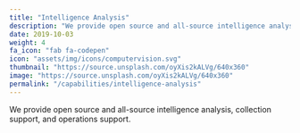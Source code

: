 ```yaml
---
title: "Intelligence Analysis"
description: "We provide open source and all-source intelligence analysis, collection support, and operations support."
date: 2019-10-03
weight: 4
fa_icon: "fab fa-codepen"
icon: "assets/img/icons/computervision.svg"
thumbnail: "https://source.unsplash.com/oyXis2kALVg/640x360"
image: "https://source.unsplash.com/oyXis2kALVg/640x360"
permalink: "/capabilities/intelligence-analysis"
---
```


We provide open source and all-source intelligence analysis, collection support, and operations support.